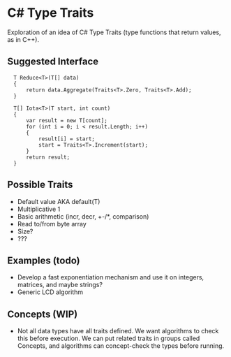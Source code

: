 # C# Type Traits

Exploration of an idea of C# Type Traits (type functions that return values, as in C++).

## Suggested Interface

```
  T Reduce<T>(T[] data)
  {
      return data.Aggregate(Traits<T>.Zero, Traits<T>.Add);
  }
  
  T[] Iota<T>(T start, int count)
  {
      var result = new T[count];
      for (int i = 0; i < result.Length; i++)
      {
          result[i] = start;
          start = Traits<T>.Increment(start);
      }
      return result;
  }
```

## Possible Traits

* Default value AKA default(T)
* Multiplicative 1
* Basic arithmetic (incr, decr, +-/*, comparison)
* Read to/from byte array
* Size?
* ???

## Examples (todo)

* Develop a fast exponentiation mechanism and use it on integers, matrices, and maybe strings?
* Generic LCD algorithm

## Concepts (WIP)

* Not all data types have all traits defined. We want algorithms to check this before execution.
We can put related traits in groups called Concepts, and algorithms can concept-check the types before running.
